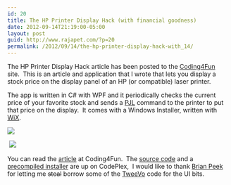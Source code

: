 ```yaml
---
id: 20
title: The HP Printer Display Hack (with financial goodness)
date: 2012-09-14T21:19:00-05:00
layout: post
guid: http://www.rajapet.com/?p=20
permalink: /2012/09/14/the-hp-printer-display-hack-with_14/
---
```

The HP Printer Display Hack article has been posted to the [Coding4Fun](http://channel9.msdn.com/coding4fun) site.  This is an article and application that I wrote that lets you display a stock price on the display panel of an HP (or compatible) laser printer.

The app is written in C# with WPF and it periodically checks the current price of your favorite stock and sends a [PJL](http://en.wikipedia.org/wiki/Printer_Job_Language) command to the printer to put that price on the display.  It comes with a Windows Installer, written with [WiX](http://wixtoolset.org/).

<img src="https://i0.wp.com/www.rajapet.net/photos/i-FW8cvP3/0/L/i-FW8cvP3-L.png?w=680"  /> 

 <img src="https://i0.wp.com/www.rajapet.net/photos/i-jV3RQQG/0/S/i-jV3RQQG-S.jpg?w=680"  />

You can read the [article](http://channel9.msdn.com/coding4fun/articles/The-HP-Printer-Display-Hack-with-financial-goodness) at Coding4Fun.  The [source code](http://printerdisplayhack.codeplex.com/SourceControl/list/changesets) and a [precompiled installer](http://printerdisplayhack.codeplex.com/releases/view/94291) are up on CodePlex,  I would like to thank [Brian Peek](http://www.brianpeek.com/) for letting me <strike>steal</strike> borrow some of the [TweeVo](http://www.brianpeek.com/post/2010/02/20/tweevo.aspx) code for the UI bits.